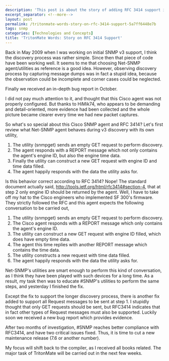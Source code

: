 ```yaml
---
description: 'This post is about the story of adding RFC 3414 support in #SNMP.'
excerpt_separator: <!--more-->
layout: post
permalink: /tritonmate-words-story-on-rfc-3414-support-5a7ff6448e7b
tags: snmp
categories: [Technologies and Concepts]
title: 'TritonMate Words: Story on RFC 3414 Support'
---
```

Back in May 2009 when I was working on initial SNMP v3 support, I think the discovery process was rather simple. Since then that piece of code have been working well. It seems to me that choosing Net-SNMP agent/utilities as reference is a good idea. However, observing discovery process by capturing message dumps was in fact a stupid idea, because the observation could be incomplete and corner cases could be neglected.

Finally we received an in-depth bug report in October.
<!--more-->

I did not pay much attention to it, and thought that this Cisco agent was not properly configured. But thanks to HiMik74, who appears to be demanding and detail-oriented, more evidence had been collected and the whole picture became clearer every time we had new packet captures.

So what's so special about this Cisco SNMP agent and RFC 3414? Let's first review what Net-SNMP agent behaves during v3 discovery with its own utility,

1. The utility (snmpget) sends an empty GET request to perform discovery.
1. The agent responds with a REPORT message which not only contains the agent's engine ID, but also the engine time data.
1. Finally the utility can construct a new GET request with engine ID and time data filled.
1. The agent happily responds with the data the utility asks for.

Is this behavior correct according to RFC 3414? Nope! The standard document actually said,
http://tools.ietf.org/html/rfc3414#section-4, that at step 2 only engine ID should be returned by the agent. Well, I have to take off my hat to the Cisco engineers who implemented SF 300's firmware. They strictly followed the RFC and this agent expects the following conversation to be carried out,

1. The utility (snmpget) sends an empty GET request to perform discovery.
1. The Cisco agent responds with a REPORT message which only contains the agent's engine ID.
1. The utility can construct a new GET request with engine ID filled, which does have empty time data.
1. The agent this time replies with another REPORT message which contains the time data.
1. The utility constructs a new request with time data filled.
1. The agent happily responds with the data the utility asks for.

Net-SNMP's utilities are smart enough to perform this kind of conversation, as I think they have been played with such devices for a long time. As a result, my task then was to educate #SNMP's utilities to perform the same steps, and yesterday I finished the fix.

Except the fix to support the longer discovery process, there is another fix added to support all Request messages to be sent at step 1. I stupidly thought that only GET requests should be sent, but RFC3414 indicates that in fact other types of Request messages must also be supported. Luckily soon we received a new bug report which provides evidence.

After two months of investigation, #SNMP reaches better compliance with RFC3414, and have two critical issues fixed. Thus, it is time to cut a new maintenance release (7.6 or another number).

My focus will shift back to the compiler, as I received all books related. The major task of TritonMate will be carried out in the next few weeks.
